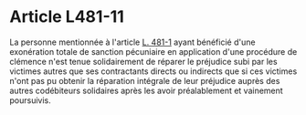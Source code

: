 # Article L481-11

<div align='left'>La personne mentionnée à l'article <a href='/code-de-commerce/partie-legislative/livre-iv-de-la-liberte-des-prix-et-de-la-concurrence/titre-viii-des-actions-en-dommages-et-interets-du-fait-des-pratiques-anticoncurrentielles/chapitre-ier-de-la-responsabilite/section-1-des-conditions-de-la-responsabilite/l481-1.md' title='Code de commerce - art. L481-1 (V)'>L. 481-1</a> ayant bénéficié d'une exonération totale de sanction pécuniaire en application d'une procédure de clémence n'est tenue solidairement de réparer le préjudice subi par les victimes autres que ses contractants directs ou indirects que si ces victimes n'ont pas pu obtenir la réparation intégrale de leur préjudice auprès des autres codébiteurs solidaires après les avoir préalablement et vainement poursuivis.</div>